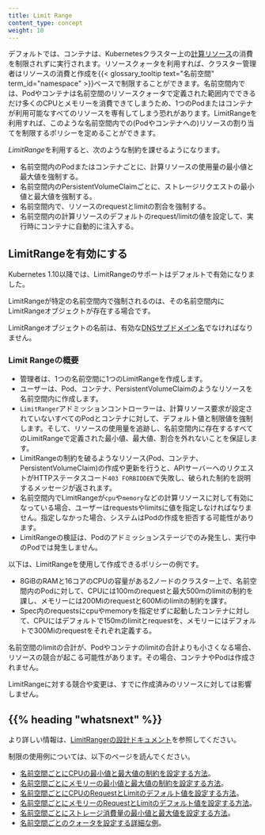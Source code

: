```yaml
---
title: Limit Range
content_type: concept
weight: 10
---
```


<!-- overview -->

デフォルトでは、コンテナは、Kubernetesクラスター上の[計算リソース](/ja/docs/concepts/configuration/manage-resources-containers/)の消費を制限されずに実行されます。リソースクォータを利用すれば、クラスター管理者はリソースの消費と作成を{{< glossary_tooltip text="名前空間" term_id="namespace" >}}ベースで制限することができます。名前空間内では、Podやコンテナは名前空間のリソースクォータで定義された範囲内でできるだけ多くのCPUとメモリーを消費できてしまうため、1つのPodまたはコンテナが利用可能なすべてのリソースを専有してしまう恐れがあります。LimitRangeを利用すれば、このような名前空間内での(Podやコンテナへの)リソースの割り当てを制限するポリシーを定めることができます。

<!-- body -->

*LimitRange*を利用すると、次のような制約を課せるようになります。

- 名前空間内のPodまたはコンテナごとに、計算リソースの使用量の最小値と最大値を強制する。
- 名前空間内のPersistentVolumeClaimごとに、ストレージリクエストの最小値と最大値を強制する。
- 名前空間内で、リソースのrequestとlimitの割合を強制する。
- 名前空間内の計算リソースのデフォルトのrequest/limitの値を設定して、実行時にコンテナに自動的に注入する。

## LimitRangeを有効にする

Kubernetes 1.10以降では、LimitRangeのサポートはデフォルトで有効になりました。

LimitRangeが特定の名前空間内で強制されるのは、その名前空間内にLimitRangeオブジェクトが存在する場合です。

LimitRangeオブジェクトの名前は、有効な[DNSサブドメイン名](/ja/docs/concepts/overview/working-with-objects/names#dns-subdomain-names)でなければなりません。

### Limit Rangeの概要

- 管理者は、1つの名前空間に1つのLimitRangeを作成します。
- ユーザーは、Pod、コンテナ、PersistentVolumeClaimのようなリソースを名前空間内に作成します。
- `LimitRanger`アドミッションコントローラーは、計算リソース要求が設定されていないすべてのPodとコンテナに対して、デフォルト値と制限値を強制します。そして、リソースの使用量を追跡し、名前空間内に存在するすべてのLimitRangeで定義された最小値、最大値、割合を外れないことを保証します。
- LimitRangeの制約を破るようなリソース(Pod、コンテナ、PersistentVolumeClaim)の作成や更新を行うと、APIサーバーへのリクエストがHTTPステータスコード`403 FORBIDDEN`で失敗し、破られた制約を説明するメッセージが返されます。
- 名前空間内でLimitRangeが`cpu`や`memory`などの計算リソースに対して有効になっている場合、ユーザーはrequestsやlimitsに値を指定しなければなりません。指定しなかった場合、システムはPodの作成を拒否する可能性があります。
- LimitRangeの検証は、Podのアドミッションステージでのみ発生し、実行中のPodでは発生しません。

以下は、LimitRangeを使用して作成できるポリシーの例です。

- 8GiBのRAMと16コアのCPUの容量がある2ノードのクラスター上で、名前空間内のPodに対して、CPUには100mのrequestと最大500mのlimitの制約を課し、メモリーには200Miのrequestと600Miのlimitの制約を課す。
- Spec内のrequestsにcpuやmemoryを指定せずに起動したコンテナに対して、CPUにはデフォルトで150mのlimitとrequestを、メモリーにはデフォルトで300Miのrequestをそれぞれ定義する。

名前空間のlimitの合計が、Podやコンテナのlimitの合計よりも小さくなる場合、リソースの競合が起こる可能性があります。その場合、コンテナやPodは作成されません。

LimitRangeに対する競合や変更は、すでに作成済みのリソースに対しては影響しません。

## {{% heading "whatsnext" %}}

より詳しい情報は、[LimitRangerの設計ドキュメント](https://git.k8s.io/community/contributors/design-proposals/resource-management/admission_control_limit_range.md)を参照してください。

制限の使用例については、以下のページを読んでください。

- [名前空間ごとにCPUの最小値と最大値の制約を設定する方法](/docs/tasks/administer-cluster/manage-resources/cpu-constraint-namespace/)。
- [名前空間ごとにメモリーの最小値と最大値の制約を設定する方法](/ja/docs/tasks/administer-cluster/manage-resources/memory-constraint-namespace/)。
- [名前空間ごとにCPUのRequestとLimitのデフォルト値を設定する方法](/docs/tasks/administer-cluster/manage-resources/cpu-default-namespace/)。
- [名前空間ごとにメモリーのRequestとLimitのデフォルト値を設定する方法](/docs/tasks/administer-cluster/manage-resources/memory-default-namespace/)。
- [名前空間ごとにストレージ消費量の最小値と最大値を設定する方法](/docs/tasks/administer-cluster/limit-storage-consumption/#limitrange-to-limit-requests-for-storage)。
- [名前空間ごとのクォータを設定する詳細な例](/docs/tasks/administer-cluster/manage-resources/quota-memory-cpu-namespace/)。
